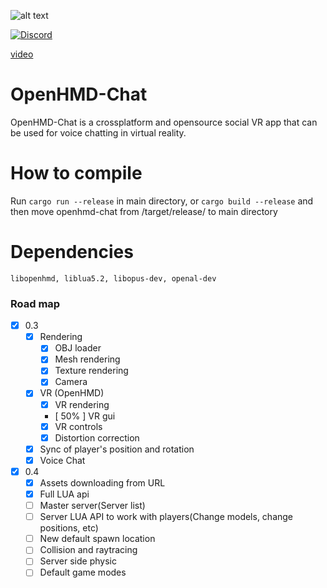 ![alt text](https://i.imgur.com/ysLn2Gn.png)

<a href="https://discord.gg/FY3naJ3"><img src="https://img.shields.io/badge/Chat-Discord-blue.svg" alt="Discord"/></a>

<a href="https://www.youtube.com/watch?v=GxrDkl84yh0">video</a>

# OpenHMD-Chat
OpenHMD-Chat is a crossplatform and opensource social VR app that can be used for voice chatting in virtual reality.

# How to compile
Run `cargo run --release` in main directory, or `cargo build --release` and then move openhmd-chat from /target/release/ to main directory

# Dependencies
```
libopenhmd, liblua5.2, libopus-dev, openal-dev
```

### Road map
- [x] 0.3
  - [x] Rendering
    - [x] OBJ loader
    - [x] Mesh rendering
    - [x] Texture rendering
    - [x] Camera
  - [x] VR (OpenHMD)
    - [x] VR rendering
    - [ 50% ] VR gui
    - [x] VR controls
    - [x] Distortion correction
  - [x] Sync of player's position and rotation
  - [x] Voice Chat
- [x] 0.4
  - [x] Assets downloading from URL
  - [x] Full LUA api
  - [ ] Master server(Server list)
  - [ ] Server LUA API to work with players(Change models, change positions, etc)
  - [ ] New default spawn location
  - [ ] Collision and raytracing
  - [ ] Server side physic
  - [ ] Default game modes
